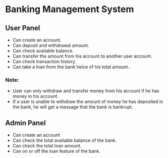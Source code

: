 # Banking Management System

## User Panel

- Can create an account.
- Can deposit and withdrawal amount. 
- Can check available balance.
- Can transfer the amount from his account to another user account.
- Can check transaction history.
- Can take a loan from the bank twice of his total amount..

### Note:
- User can only withdraw and transfer money from his account if he has money in his account.
- If a user is unable to withdraw the amount of money he has deposited in the bank, he will get a message that the bank is bankrupt.

## Admin Panel

- Can create an account
- Can check the total available balance of the bank.
- Can check the total loan amount.
- Can on or off the loan feature of the bank.
